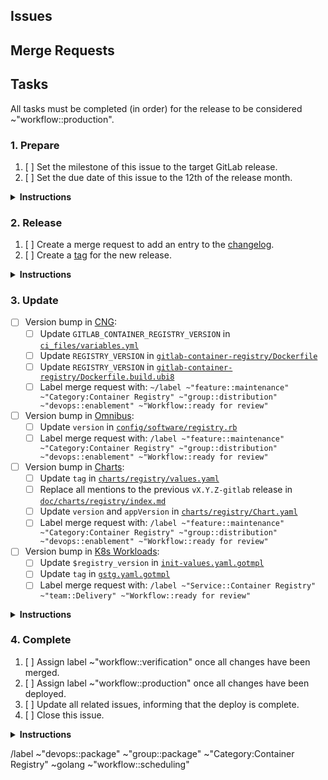 <!--
Please use the following format for the issue title:

Release Version vX.Y.Z-gitlab

Example:

Release Version v2.7.7-gitlab
-->

## Issues
<!--
Please create an unordered list with the issues that this release should include.

Example:

* https://gitlab.com/gitlab-org/gitlab/issues/12345
* https://gitlab.com/gitlab-org/container-registry/issues/12345
-->

## Merge Requests
<!--
(Optional) Please create an unordered list with the merge requests that this release should include.

Example:

* https://gitlab.com/gitlab-org/gitlab/merge_requests/12345
* https://gitlab.com/gitlab-org/container-registry/merge_requests/12345
-->

## Tasks
All tasks must be completed (in order) for the release to be considered ~"workflow::production".

### 1. Prepare

1. [ ] Set the milestone of this issue to the target GitLab release.
1. [ ] Set the due date of this issue to the 12th of the release month.

<details>
<summary><b>Instructions</b></summary>
The due date is set to the 12th of each month to create a buffer of 5 days before the merge deadline on the 17th. See [Product Development Timeline](https://about.gitlab.com/handbook/engineering/workflow/#product-development-timeline) for more information about the GitLab release timings.
</details>

### 2. Release

1. [ ] Create a merge request to add an entry to the [changelog](https://gitlab.com/gitlab-org/container-registry/blob/release/2.8-gitlab/CHANGELOG.md).
1. [ ] Create a [tag](https://gitlab.com/gitlab-org/container-registry/-/tags) for the new release.

<details>
<summary><b>Instructions</b></summary>
Please mention this issue in the description of the changelog merge request.

See [release instructions](https://gitlab.com/gitlab-org/container-registry/-/tree/master/docs-gitlab#releases) for additional information.
</details>

### 3. Update

- [ ] Version bump in [CNG](https://gitlab.com/gitlab-org/build/CNG):
    - [ ] Update `GITLAB_CONTAINER_REGISTRY_VERSION` in [`ci_files/variables.yml`](https://gitlab.com/gitlab-org/build/CNG/blob/master/ci_files/variables.yml)
    - [ ] Update `REGISTRY_VERSION` in [`gitlab-container-registry/Dockerfile`](https://gitlab.com/gitlab-org/build/CNG/blob/master/gitlab-container-registry/Dockerfile)
    - [ ] Update `REGISTRY_VERSION` in [`gitlab-container-registry/Dockerfile.build.ubi8`](https://gitlab.com/gitlab-org/build/CNG/blob/master/gitlab-container-registry/Dockerfile.build.ubi8)
    - [ ] Label merge request with: `~/label ~"feature::maintenance" ~"Category:Container Registry" ~"group::distribution" ~"devops::enablement" ~"Workflow::ready for review"`
- [ ] Version bump in [Omnibus](https://gitlab.com/gitlab-org/omnibus-gitlab):
    - [ ] Update `version` in [`config/software/registry.rb`](https://gitlab.com/gitlab-org/omnibus-gitlab/blob/master/config/software/registry.rb)
    - [ ] Label merge request with: `/label ~"feature::maintenance" ~"Category:Container Registry" ~"group::distribution" ~"devops::enablement" ~"Workflow::ready for review"`
- [ ] Version bump in [Charts](https://gitlab.com/gitlab-org/charts):
    - [ ] Update `tag` in [`charts/registry/values.yaml`](https://gitlab.com/gitlab-org/charts/gitlab/blob/master/charts/registry/values.yaml)
    - [ ] Replace all mentions to the previous `vX.Y.Z-gitlab` release in [`doc/charts/registry/index.md`](https://gitlab.com/gitlab-org/charts/gitlab/blob/master/doc/charts/registry/index.md)
    - [ ] Update `version` and `appVersion` in [`charts/registry/Chart.yaml`](https://gitlab.com/gitlab-org/charts/gitlab/-/blob/master/charts/registry/Chart.yaml)
    - [ ] Label merge request with: `/label ~"feature::maintenance" ~"Category:Container Registry" ~"group::distribution" ~"devops::enablement" ~"Workflow::ready for review"`
- [ ] Version bump in [K8s Workloads](https://gitlab.com/gitlab-com/gl-infra/k8s-workloads/gitlab-com):
    - [ ] Update `$registry_version` in [`init-values.yaml.gotmpl`](https://gitlab.com/gitlab-com/gl-infra/k8s-workloads/gitlab-com/-/blob/master/releases/gitlab/values/init-values.yaml.gotmpl#L75)
    - [ ] Update `tag` in [`gstg.yaml.gotmpl`](https://gitlab.com/gitlab-com/gl-infra/k8s-workloads/gitlab-com/-/blob/master/releases/gitlab/values/gstg.yaml.gotmpl#L6)
    - [ ] Label merge request with: `/label ~"Service::Container Registry" ~"team::Delivery" ~"Workflow::ready for review"`

<details>
<summary><b>Instructions</b></summary>

Bump the Container Registry version used in [CNG](https://gitlab.com/gitlab-org/build/CNG), [Omnibus](https://gitlab.com/gitlab-org/omnibus-gitlab), [Charts](https://gitlab.com/gitlab-org/charts) and [K8s Workloads](https://gitlab.com/gitlab-com/gl-infra/k8s-workloads/gitlab-com).

The CNG image is the pre-requisite for the remaining version bumps. Only CNG and K8s Workloads version bumps are required for a GitLab.com deployment. The deployment is then completed as documented [here](https://gitlab.com/gitlab-com/gl-infra/k8s-workloads/gitlab-com/-/blob/master/DEPLOYMENT.md). Charts and Omnibus version bumps are required for self-managed releases.

Create a merge request for each project. Mark parent tasks as completed once the corresponding merge requests are merged.

Version bump merge requests should appear automatically in the `Related merge requests` section of this issue.

Note: According to the [Distribution Team Merge Request Handling](https://about.gitlab.com/handbook/engineering/development/enablement/distribution/merge_requests.html#assigning-merge-requests) documentation, we should not assign merge requests to an individual.

#### Merge Request Template

For consistency, please use the following template for these merge requests:

##### Branch Name

`bump-container-registry-vX-Y-Z-gitlab`

##### Commit Message

`Bump Container Registry to vX.Y.Z-gitlab`

##### Title

`Bump Container Registry to vX.Y.Z-gitlab`

##### Description

Repeat the version subsection for multiple versions. As an example, to bump to v2.7.7 in a project where the current version is v2.7.5, create an entry for v2.7.6 and v2.7.7.

```md
## vX.Y.Z-gitlab
[Changelog](https://gitlab.com/gitlab-org/container-registry/blob/release/X.Y-gitlab/CHANGELOG.md#vXYZ-gitlab-YYYY-MM-DD)

Related to <!-- link to this release issue -->.
```

##### Changelog Entries

Some projects require a changelog entry, please use the following template whenever necessary:

```yml
---
title: Bump Container Registry to vX.Y.Z-gitlab
merge_request: # number (not the link) of the version bump merge request
author:
type: changed
```
</details>

### 4. Complete

1. [ ] Assign label ~"workflow::verification" once all changes have been merged.
1. [ ] Assign label ~"workflow::production" once all changes have been deployed.
1. [ ] Update all related issues, informing that the deploy is complete.
1. [ ] Close this issue.

<details>
<summary><b>Instructions</b></summary>
To see the version deployed in each environment, look at the [Grafana Container Registry dashboard](https://dashboards.gitlab.net/d/registry-pod/registry-pod-info?orgId=1):

![image](/uploads/3fd5b4902472f6cdcc56b9c2d333472f/image.png)
</details>

/label ~"devops::package" ~"group::package" ~"Category:Container Registry" ~golang ~"workflow::scheduling"
